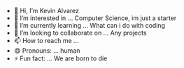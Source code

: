 - 👋 Hi, I’m Kevin Alvarez
- 👀 I’m interested in ... Computer Science, im just a starter
- 🌱 I’m currently learning ... What can i do with coding
- 💞️ I’m looking to collaborate on ... Any projects
- 📫 How to reach me ... 
- 😄 Pronouns: ... human
- ⚡ Fun fact: ... We are born to die

<!---
Aireyzz/Aireyzz is a ✨ special ✨ repository because its `README.md` (this file) appears on your GitHub profile.
You can click the Preview link to take a look at your changes.
--->
